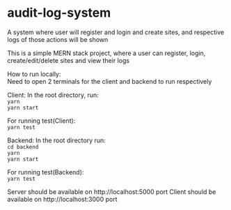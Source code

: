 # audit-log-system
A system where user will register and login and create sites, and respective logs of those actions will be shown

This is a simple MERN stack project, where a user can register, login, create/edit/delete sites and view their logs


How to run locally:<br/>
Need to open 2 terminals for the client and backend to run respectively

Client: 
In the root directory, run: <br/>
```yarn``` <br/>
```yarn start```

For running test(Client):<br/>
```yarn test```

Backend:
In the root directory run:<br/>
```cd backend```<br/>
```yarn```<br/>
```yarn start```<br/>

For running test(Backend):<br/>
```yarn test```<br/>

Server should be available on http://localhost:5000 port 
Client should be available on http://localhost:3000 port 

